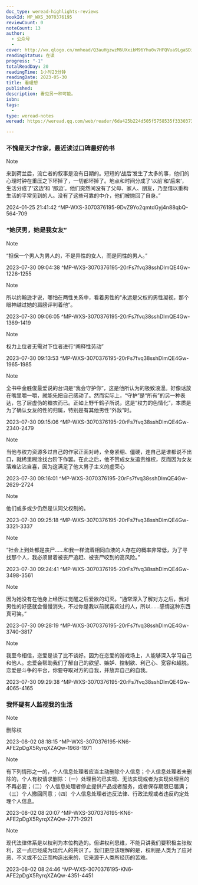 ```yaml
---
doc_type: weread-highlights-reviews
bookId: MP_WXS_3070376195
reviewCount: 0
noteCount: 13
author:
  - 公众号
  - 
cover: http://wx.qlogo.cn/mmhead/Q3auHgzwzM6UXxibM96Yhu0v7HFQVua9LgaSDibibehf6Ox2PI7qVt0DQ/0
readingStatus: 在读
progress: "-1"
totalReadDay: 20
readingTime: 1小时23分钟
readingDate: 2023-05-30
title: 看理想
published: 
description: 看见另一种可能。
isbn: 
tags:
  - 
type: weread-notes
weread: https://weread.qq.com/web/reader/6da425b224d505f5758535f333037303337363139357b1

---
```



### 不愧是天才作家，最近读过口碑最好的书

> [!NOTE] 
> 来到荷兰后，流亡者的叙事是没有日期的。短短的‘战后’发生了太多的事，他们的心理时钟在重压之下坏掉了，一切都坏掉了。地点和时间分成了‘以前’和‘后来’，生活分成了‘这边’和 ‘那边’。他们突然间没有了父母、家人、朋友，乃至借以重构生活的平常见到的人。没有了这些可靠的中介，他们被抛回了自身。”
> 
> 2024-01-25 21:41:42 ^MP-WXS-3070376195-9DvZ9Yo2qmtdGyj4n88qbQ-564-709

### “她厌男，她是我女友”

> [!NOTE] 
> “担保一个男人为男人的，不是异性的女人，而是同性的男人。”
> 
> 2023-07-30 09:04:38 ^MP-WXS-3070376195-20rFs7fvq38sshDlmQE4Gw-1226-1255

> [!NOTE] 
> 所以约翰逊才说，哪怕在两性关系中，看着男性的“永远是父权的男性凝视，那个眼神越过她的肩膀评判着他”。
> 
> 2023-07-30 09:06:05 ^MP-WXS-3070376195-20rFs7fvq38sshDlmQE4Gw-1369-1419

> [!NOTE] 
> 权力上位者无需对下位者进行“阐释性劳动”
> 
> 2023-07-30 09:13:53 ^MP-WXS-3070376195-20rFs7fvq38sshDlmQE4Gw-1965-1985

> [!NOTE] 
> 全书中金胜俊最爱说的台词是“我会守护你”，这是他所认为的极致浪漫。好像话放在嘴里嚼一嚼，就能先把自己感动了。然而实际上，“守护”是“所有”的另一种表达，包了层虚伪的糖衣而已。正如上野千鹤子所说，这是“权力的色情化”，本质是为了确认女友的性的归属，特别是有其他男性“外敌”时。
> 
> 2023-07-30 09:15:06 ^MP-WXS-3070376195-20rFs7fvq38sshDlmQE4Gw-2340-2479

> [!NOTE] 
> 当他与权力资源多过自己的作家正面对峙，全身紧绷、僵硬，连自己是谁都说不出口，就稀里糊涂找台阶下作罢。在此之后，他不赞成女友追责维权，反而因为女友落难沾沾自喜，因为这满足了他大男子主义的虚荣心
> 
> 2023-07-30 09:16:01 ^MP-WXS-3070376195-20rFs7fvq38sshDlmQE4Gw-2629-2724

> [!NOTE] 
> 他们或多或少仍然是认同父权制的。
> 
> 2023-07-30 09:25:18 ^MP-WXS-3070376195-20rFs7fvq38sshDlmQE4Gw-3321-3337

> [!NOTE] 
> “社会上到处都是丧尸……和我一样流着相同血液的人存在的概率非常低，为了寻找那个人，我必须冒着被丧尸追赶、被丧尸咬到的高风险。”
> 
> 2023-07-30 09:24:41 ^MP-WXS-3070376195-20rFs7fvq38sshDlmQE4Gw-3498-3561

> [!NOTE] 
> 因为她没有在他身上经历过觉醒之后爱欲的幻灭。“通常深入了解对方之后，我对男性的好感就会慢慢消失，不过你是我以前就喜欢过的人，所以……感情这种东西真可笑。”
> 
> 2023-07-30 09:28:19 ^MP-WXS-3070376195-20rFs7fvq38sshDlmQE4Gw-3740-3817

> [!NOTE] 
> 我至今相信，恋爱是谈了比不谈好。因为在恋爱的游戏场上，人能够深入学习自己和他人。恋爱会帮助我们了解自己的欲望、嫉妒、控制欲、利己心、宽容和超脱。恋爱是斗争的平台，你要夺取对方的自我，并放弃自己的自我。
> 
> 2023-07-30 09:29:38 ^MP-WXS-3070376195-20rFs7fvq38sshDlmQE4Gw-4065-4165

### 我怀疑有人监视我的生活

> [!NOTE] 
> 删除权
> 
> 2023-08-02 08:18:15 ^MP-WXS-3070376195-KN6-AFE2pDgX5RyrqXZAQw-1968-1971

> [!NOTE] 
> 有下列情形之一的，个人信息处理者应当主动删除个人信息；个人信息处理者未删除的，个人有权请求删除：（一）处理目的已实现、无法实现或者为实现处理目的不再必要；（二）个人信息处理者停止提供产品或者服务，或者保存期限已届满；（三）个人撤回同意；（四）个人信息处理者违反法律、行政法规或者违反约定处理个人信息。
> 
> 2023-08-02 08:20:07 ^MP-WXS-3070376195-KN6-AFE2pDgX5RyrqXZAQw-2771-2921

> [!NOTE] 
> 现代法律体系是以权利为本位构造的。但讲权利思维，不能只讲我们要积极主张权利，这一点已经成为现代人的共识了。我们更应该理解的是，权利是人类为了应对恶、不义或不公正而构造出来的，它来源于人类所经历的苦难。
> 
> 2023-08-02 08:24:46 ^MP-WXS-3070376195-KN6-AFE2pDgX5RyrqXZAQw-4351-4451

